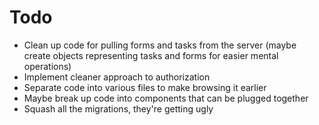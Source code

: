 # Todo

* Clean up code for pulling forms and tasks from the server (maybe create
  objects representing tasks and forms for easier mental operations)
* Implement cleaner approach to authorization
* Separate code into various files to make browsing it earlier
* Maybe break up code into components that can be plugged together
* Squash all the migrations, they're getting ugly
